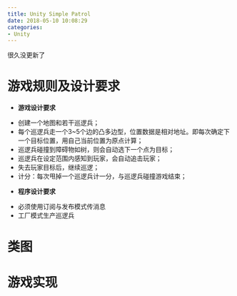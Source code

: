 ```yaml
---
title: Unity Simple Patrol
date: 2018-05-10 10:08:29
categories:
- Unity
---
```

很久没更新了

# 游戏规则及设计要求
- **游戏设计要求**
 + 创建一个地图和若干巡逻兵；
 + 每个巡逻兵走一个3~5个边的凸多边型，位置数据是相对地址。即每次确定下一个目标位置，用自己当前位置为原点计算；
 + 巡逻兵碰撞到障碍物如树，则会自动选下一个点为目标；
 + 巡逻兵在设定范围内感知到玩家，会自动追击玩家；
 + 失去玩家目标后，继续巡逻；
 + 计分：每次甩掉一个巡逻兵计一分，与巡逻兵碰撞游戏结束；
- **程序设计要求**
 + 必须使用订阅与发布模式传消息
 + 工厂模式生产巡逻兵

# 类图

# 游戏实现
